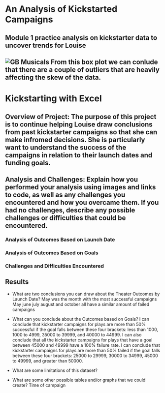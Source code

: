 # An Analysis of Kickstarted Campaigns
## Module 1 practice analysis on kickstarter data to uncover trends for Louise
![GB Musicals](https://github.com/andreabassetti/kikstarter-analysis/blob/9b83d0336c3b42410ceb207b3cb49ac2dd5f5533/GB%20Musicals.png)
From this box plot we can conlude that there are a couple of outliers that are heavily affecting the skew of the data. 
----------
# Kickstarting with Excel

## Overview of Project: The purpose of this project is to continue helping Louise draw conclusions from past kickstarter campaigns so that she can make infromed decisions. She is particularly want to understand the success of the campaigns in relation to their launch dates and funding goals. 

## Analysis and Challenges: Explain how you performed your analysis using images and links to code, as well as any challenges you encountered and how you overcame them. If you had no challenges, describe any possible challenges or difficulties that could be encountered.

### Analysis of Outcomes Based on Launch Date

### Analysis of Outcomes Based on Goals

### Challenges and Difficulties Encountered

## Results

- What are two conclusions you can draw about the Theater Outcomes by Launch Date?
May was the month with the most successful campaigns
May june july august and october all have a similar amount of failed campaigns 

- What can you conclude about the Outcomes based on Goals?
I can conclude that kickstarter campaigns for plays are more than 50% successful if the goal falls between these four brackets: less than 1000, 1000 to 4999, 35000 to 39999, and 40000 to 44999. 
I can also conclude that all the kickstarter campaigns for plays that have a goal between 45000 and 49999 have a 100% failure rate. 
I can conclude that kickstarter campaigns for plays are more than 50% failed if the goal falls between these four brackets: 25000 to 29999, 30000 to 34999, 45000 to 49999, and greater than 50000. 

- What are some limitations of this dataset?


- What are some other possible tables and/or graphs that we could create?
Time of campaign 
